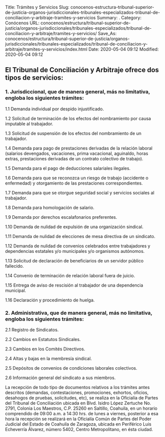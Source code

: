 Title: Trámites y Servicios
Slug: conocenos-estructura-tribunal-superior-de-justicia-organos-jurisdiccionales-tribunales-especializados-tribunal-de-conciliacion-y-arbitraje-tramites-y-servicios
Summary: .
Category: Conócenos
URL: conocenos/estructura/tribunal-superior-de-justicia/organos-jurisdiccionales/tribunales-especializados/tribunal-de-conciliacion-y-arbitraje/tramites-y-servicios/
Save_As: conocenos/estructura/tribunal-superior-de-justicia/organos-jurisdiccionales/tribunales-especializados/tribunal-de-conciliacion-y-arbitraje/tramites-y-servicios/index.html
Date: 2020-05-04 09:12
Modified: 2020-05-04 09:12



## El Tribunal de Conciliación y Arbitraje ofrece dos tipos de servicios:

### 1. Jurisdiccional, que de manera general, más no limitativa, engloba los siguientes trámites:

1.1 Demanda individual por despido injustificado.

1.2 Solicitud de terminación de los efectos del nombramiento por causa imputable al trabajador.

1.3 Solicitud de suspensión de los efectos del nombramiento de un trabajador.

1.4 Demanda para pago de prestaciones derivadas de la relación laboral (salarios devengados, vacaciones, prima vacacional, aguinaldo, horas extras, prestaciones derivadas de un contrato colectivo de trabajo).

1.5 Demanda para el pago de deducciones salariales ilegales.

1.6 Demanda para que se reconozca un riesgo de trabajo (accidente o enfermedad) y otorgamiento de las prestaciones correspondientes.

1.7 Demanda para que se otorgue seguridad social y servicios sociales al trabajador.

1.8 Demanda para homologación de salario.

1.9 Demanda por derechos escalafonarios preferentes.

1.10 Demanda de nulidad de expulsión de una organización sindical.

1.11 Demanda de nulidad de elecciones de mesa directiva de un sindicato.

1.12 Demanda de nulidad de convenios celebrados entre trabajadores y dependencias estatales y/o municipales y/o organismos autónomos.

1.13 Solicitud de declaración de beneficiarios de un servidor público fallecido.

1.14 Convenio de terminación de relación laboral fuera de juicio.

1.15 Entrega de aviso de rescisión al trabajador de una dependencia municipal.

1.16 Declaración y procedimiento de huelga.

### 2. Administrativa, que de manera general, más no limitativa, engloba los siguientes **trámites**:

2.1 Registro de Sindicatos.

2.2 Cambios en Estatutos Sindicales.

2.3 Cambios en los Comités Directivos.

2.4 Altas y bajas en la membresía sindical.

2.5 Depósitos de convenios de condiciones laborales colectivos.

2.6 Información general del sindicato a sus miembros.

La recepción de todo tipo de documentos relativos a los trámites antes descritos (demandas, contestaciones, promociones, exhortos, oficios, desahogos de pruebas, solicitudes, etc),  se realiza  en la Oficialía de Partes del Tribunal de Conciliación ubicada en Blvd. Isidro López Zertuche  No. 2791, Colonia Los Maestros, C.P. 25260 en Saltillo, Coahuila, en un horario comprendido de 09:00 a.m. a 14:30 hrs. de lunes a viernes, posterior a esa hora la recepción se realizará en la Oficialía Común de Partes del Poder Judicial del Estado de Coahuila de Zaragoza, ubicada en Periférico Luis Echeverría Álvarez, número 5402, Centro Metropolitano, en ésta ciudad.



